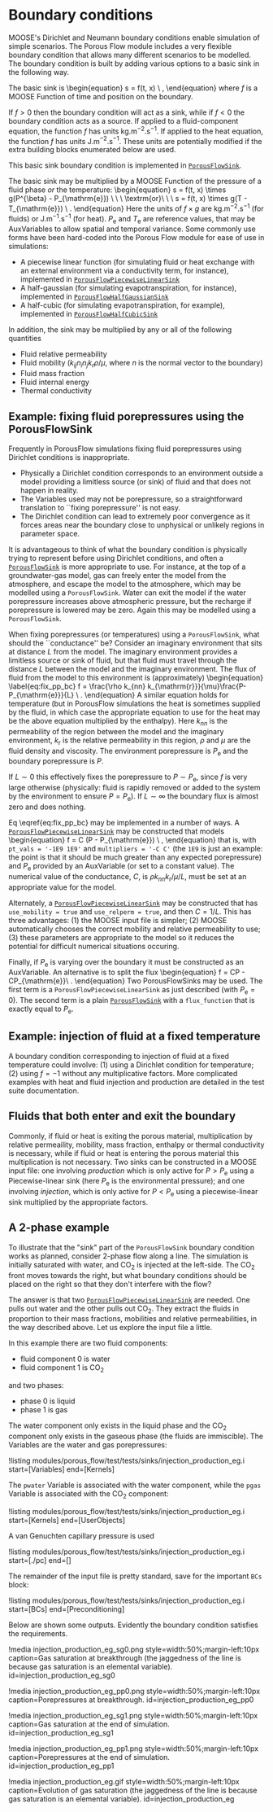 # Boundary conditions

MOOSE's Dirichlet and Neumann boundary conditions enable simulation of simple scenarios.
The Porous Flow module includes a very flexible boundary condition that allows many different
scenarios to be modelled. The boundary condition is built by adding various options to a basic
sink in the following way.

The basic sink is
\begin{equation}
s = f(t, x) \ ,
\end{equation}
where $f$ is a MOOSE Function of time and position on the boundary.

If $f>0$ then the boundary condition will act as a sink, while if $f<0$ the boundary
condition acts as a source.  If applied to a fluid-component equation, the function
$f$ has units kg.m$^{-2}$.s$^{-1}$.  If applied to the heat equation, the function
$f$ has units J.m$^{-2}$.s$^{-1}$.  These units are potentially modified if the extra
building blocks enumerated below are used.

This basic sink boundary condition is implemented in [`PorousFlowSink`](PorousFlowSink.md).

The basic sink may be multiplied by a MOOSE Function of the pressure
of a fluid phase *or* the temperature:
\begin{equation}
s = f(t, x) \times g(P^{\beta} - P_{\mathrm{e}}) \ \ \ \textrm{or}\ \ \ s = f(t, x)
\times g(T - T_{\mathrm{e}}) \ .
\end{equation}
Here the units of $f\times g$ are kg.m$^{-2}$.s$^{-1}$ (for fluids) or
J.m$^{-1}$.s$^{-1}$ (for heat).  $P_{\mathrm{e}}$ and $T_{\mathrm{e}}$ are reference values, that
may be AuxVariables to allow spatial and temporal variance.  Some commonly use forms have been
hard-coded into the Porous Flow module for ease of use in simulations:

- A piecewise linear function (for simulating fluid or heat exchange with an external
  environment via a conductivity term, for instance), implemented in
  [`PorousFlowPiecewiseLinearSink`](PorousFlowPiecewiseLinearSink.md)
- A half-gaussian (for simulating evapotranspiration, for
  instance), implemented in [`PorousFlowHalfGaussianSink`](PorousFlowHalfGaussianSink.md)
- A half-cubic (for simulating evapotranspiration, for example), implemented in
  [`PorousFlowHalfCubicSink`](PorousFlowHalfCubicSink.md)

In addition, the sink may be multiplied by any or all of the following
quantities

- Fluid relative permeability
- Fluid mobility ($k_{ij}n_{i}n_{j}k_{r} \rho / \mu$, where $n$ is the normal vector to the boundary)
- Fluid mass fraction
- Fluid internal energy
- Thermal conductivity

## Example: fixing fluid porepressures using the PorousFlowSink

Frequently in PorousFlow simulations fixing fluid porepressures using
Dirichlet conditions is inappropriate.

  * Physically a Dirichlet condition corresponds to an environment
  outside a model providing a limitless source (or sink) of fluid and
  that does not happen in reality.
  * The Variables used may not be porepressure, so a straightforward
  translation to ``fixing porepressure'' is not easy.
  * The Dirichlet condition can lead to extremely poor convergence
  as it forces areas near the boundary close to unphysical or unlikely
  regions in parameter space.

It is advantageous to think of what the boundary condition
is physically trying to represent before using Dirichlet conditions,
and often a [`PorousFlowSink`](PorousFlowSink.md) is more appropriate to use.
For instance, at the top of a groundwater-gas model, gas can freely
enter the model from the atmosphere, and escape the model to the
atmosphere, which may be modelled using a `PorousFlowSink`.  Water can
exit the model if the water porepressure increases above atmospheric
pressure, but the recharge if porepressure is lowered may be zero.
Again this may be modelled using a `PorousFlowSink`.

When fixing porepressures (or temperatures) using a `PorousFlowSink`,
what should the ``conductance'' be?  Consider an imaginary environment
that sits at distance $L$ from the model.  The imaginary environment
provides a limitless source or sink of fluid, but that fluid must
travel through the distance $L$ between the model and the imaginary
environment.  The flux of fluid from the model to this environment is
(approximately)
\begin{equation}
  \label{eq:fix_pp_bc}
  f = \frac{\rho k_{nn}
    k_{\mathrm{r}}}{\mu}\frac{P-P_{\mathrm{e}}}{L} \ .
\end{equation}
A similar equation holds for temperature (but in PorousFlow
simulations the heat is sometimes supplied by the fluid, in which case
the appropriate equation to use for the heat may be the above equation
multiplied by the enthalpy).  Here $k_{nn}$ is the permeability of the
region between the model and the imaginary environment,
$k_{\mathrm{r}}$ is the relative permeability in this region, $\rho$
and $\mu$ are the fluid density and viscosity.  The environment
porepressure is $P_{\mathrm{e}}$ and the boundary porepressure is
$P$.

If $L\sim 0$ this effectively fixes the porepressure to $P\sim
P_{\mathrm{e}}$, since $f$ is very large otherwise (physically:
fluid is rapidly removed or added to the system by the environment to
ensure $P=P_{\mathrm{e}}$).  If $L\sim\infty$ the boundary flux is
almost zero and does nothing.

Eq \eqref{eq:fix_pp_bc} may
be implemented in a number of ways.  A
[`PorousFlowPiecewiseLinearSink`](PorousFlowPiecewiseLinearSink.md)
may be constructed that models
\begin{equation}
f = C (P -
P_{\mathrm{e}}) \ ,
\end{equation}
that is, with `pt_vals = '-1E9
1E9'` and `multipliers = '-C C'` (the `1E9` is just an example: the
point is that it should be much greater than any expected
porepressure) and $P_{\mathrm{e}}$ provided by an AuxVariable (or set
to a constant value).  The numerical value of the conductance, $C$, is
$\rho k_{nn}k_{\mathrm{r}}/\mu/L$, must be set at an appropriate value
for the model.

Alternately, a
[`PorousFlowPiecewiseLinearSink`](PorousFlowPiecewiseLinearSink.md)
may be constructed that has `use_mobility = true` and `use_relperm =
true`, and then $C = 1/L$.  This has three advantages: (1) the MOOSE
input file is simpler; (2) MOOSE automatically chooses the correct
mobility and relative permeability to use; (3) these parameters are
appropriate to the model so it reduces the potential for difficult
numerical situations occuring.

Finally, if $P_{\mathrm{e}}$ is varying over the boundary it must be constructed as an AuxVariable.  An alternative is to split the flux
\begin{equation}
f = CP - CP_{\mathrm{e}}\ .
\end{equation}
Two PorousFlowSinks may be used.  The first term is a
`PorousFlowPiecewiseLinearSink` as just described (with
$P_{\mathrm{e}} = 0$).  The second term is a plain
[`PorousFlowSink`](PorousFlowSink.md) with a
`flux_function` that is exactly equal to $P_{\mathrm{e}}$.

## Example: injection of fluid at a fixed temperature

A boundary condition corresponding to injection of fluid at a fixed temperature
could involve: (1) using a Dirichlet condition for temperature; (2) using $f=-1$ without any
multiplicative factors. More complicated examples with heat and fluid injection and production
are detailed in the test suite documentation.

## Fluids that both enter and exit the boundary

Commonly, if fluid or heat is exiting the porous material, multiplication by relative permeaility,
mobility, mass fraction, enthalpy or thermal conductivity is necessary, while if fluid or heat is
entering the porous material this multiplication is not necessary.  Two sinks can be constructed
in a MOOSE input file: one involving *production* which is only active for $P>P_{\mathrm{e}}$ using a
Piecewise-linear sink (here $P_{\mathrm{e}}$ is the environmental pressure); and one involving
*injection*, which is only active for $P<P_{\mathrm{e}}$ using a piecewise-linear sink multiplied
by the appropriate factors.

## A 2-phase example

To illustrate that the "sink" part of the `PorousFlowSink` boundary condition works as planned, consider 2-phase flow along a line.  The simulation is initially saturated with water, and CO$_{2}$ is injected at the left-side.  The CO$_{2}$ front moves towards the right, but what boundary conditions should be placed on the right so that they don't interfere with the flow?

The answer is that two [`PorousFlowPiecewiseLinearSink`](PorousFlowPiecewiseLinearSink.md) are needed.  One pulls out water and the other pulls out CO$_{2}$.  They extract the fluids in proportion to their mass fractions, mobilities and relative permeabilities, in the way described above.  Let us explore the input file a little.

In this example there are two fluid components:

- fluid component 0 is water
- fluid component 1 is CO$_{2}$

and two phases:

- phase 0 is liquid
- phase 1 is gas

The water component only exists in the liquid phase and the CO$_{2}$ component only exists in the gaseous phase (the fluids are immiscible).  The Variables are the water and gas porepressures:

!listing modules/porous_flow/test/tests/sinks/injection_production_eg.i start=[Variables] end=[Kernels]

The `pwater` Variable is associated with the water component, while the `pgas` Variable is associated with the CO$_{2}$ component:

!listing modules/porous_flow/test/tests/sinks/injection_production_eg.i start=[Kernels] end=[UserObjects]

A van Genuchten capillary pressure is used

!listing modules/porous_flow/test/tests/sinks/injection_production_eg.i start=[./pc] end=[]

The remainder of the input file is pretty standard, save for the important `BCs` block:

!listing modules/porous_flow/test/tests/sinks/injection_production_eg.i start=[BCs] end=[Preconditioning]

Below are shown some outputs.  Evidently the boundary condition satisfies the requirements.

!media injection_production_eg_sg0.png style=width:50%;margin-left:10px caption=Gas saturation at breakthrough (the jaggedness of the line is because gas saturation is an elemental variable).  id=injection_production_eg_sg0

!media injection_production_eg_pp0.png style=width:50%;margin-left:10px caption=Porepressures at breakthrough.  id=injection_production_eg_pp0

!media injection_production_eg_sg1.png style=width:50%;margin-left:10px caption=Gas saturation at the end of simulation.  id=injection_production_eg_sg1

!media injection_production_eg_pp1.png style=width:50%;margin-left:10px caption=Porepressures at the end of simulation.  id=injection_production_eg_pp1

!media injection_production_eg.gif style=width:50%;margin-left:10px caption=Evolution of gas saturation (the jaggedness of the line is because gas saturation is an elemental variable).  id=injection_production_eg


